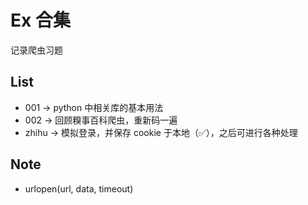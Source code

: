 # Ex 合集
记录爬虫习题

## List
* 001 -> python 中相关库的基本用法
* 002 -> 回顾糗事百科爬虫，重新码一遍
* zhihu -> 模拟登录，并保存 cookie 于本地（✅），之后可进行各种处理


















## Note
* urlopen(url, data, timeout)
